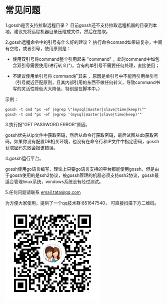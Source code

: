 #  常见问题

1.gossh是否支持拉取远程目录？
目前gossh还不支持拉取远程机器的目录到本地，建议先将远程机器目录压缩成文件，然后在拉取。

2.gossh远程命令中的引号有什么好的建议？
执行命令comand如果较复杂，中间有空格，或者引号，使用原则是：

- 使用双引号将command整个引用起来 "command" ，此时command中如包含双引号需要使用\进行转义(\")，含有的单引号不需要任何处理，直接使用；

- 不建议使用单引号将 command扩其来 ，原因是单引号中不能再引用单引号（引号就近匹配原则，且其内部引用的东西不做任何转义，导致command书写的灵活性降低大大降低，特别是在脚本中。）

示例：

```
gossh -t cmd "ps -ef |egrep \"(mysql|master|slave|time|keep)\"" 
gossh -t cmd "ps -ef |egrep '(mysql|master|slave|time|keep)'" 

```
3.执行报"GET PASSWORD ERROR"原因。

gossh优先从ip文件中获取密码，然后从命令行获取密码，最后试图从db获取密码。如果你没有配置DB相关环境，也没有在命令行和IP文件中指定密码，gossh获取密码失败会报该错误。

4.gossh运行平台。

gossh使用go语言编写，理论上只要go语言支持的平台都能使用gossh，但是由于gossh使用的是ssh2协议，被gossh管理的机器必须支持ssh2协议，gossh最适合管理linux系统，windows系统没有经过测试。


5.任何问题请联系 email.tata@qq.com

为方便大家使用，提供了一个qq技术群:851647540， 可直接扫描下方二维码。
![qq群](https://github.com/FuxiongYang/host-ssh/raw/master/docs/images/gossh_qq.png)
